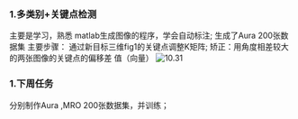 ### 1.多类别+关键点检测 
主要是学习，熟悉 matlab生成图像的程序，学会自动标注; 生成了Aura 200张数据集 
主要步骤：
通过新目标三维fig1的关键点调整K矩阵;
矫正：用角度相差较大的两张图像的关键点的偏移差
值（向量）
![10.31](img/10.311.png)
### 1.下周任务
分别制作Aura ,MRO 200张数据集，并训练；


